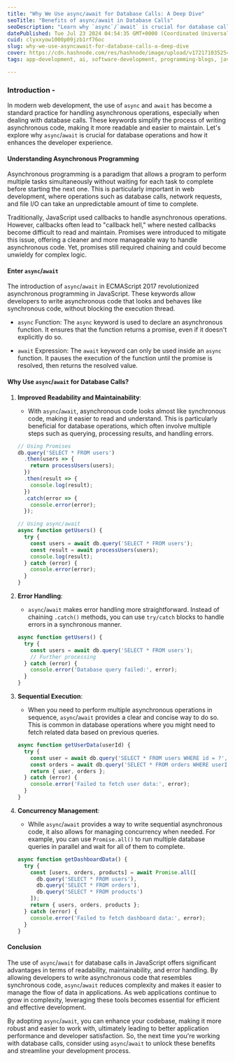 ```yaml
---
title: "Why We Use async/await for Database Calls: A Deep Dive"
seoTitle: "Benefits of async/await in Database Calls"
seoDescription: "Learn why `async`/`await` is crucial for database calls, improving readability, error handling, and concurrency management in JavaScript code"
datePublished: Tue Jul 23 2024 04:54:35 GMT+0000 (Coordinated Universal Time)
cuid: clyxxyow1000p09jzb1rf76oc
slug: why-we-use-asyncawait-for-database-calls-a-deep-dive
cover: https://cdn.hashnode.com/res/hashnode/image/upload/v1721710352545/9b453a9b-e48c-450a-a5ad-de3316d9a042.png
tags: app-development, ai, software-development, programming-blogs, javascript, web-development, mongodb, flutter, machine-learning, backend, developer, blockchain, ml, solidity, programming-tips

---
```


### Introduction -

In modern web development, the use of `async` and `await` has become a standard practice for handling asynchronous operations, especially when dealing with database calls. These keywords simplify the process of writing asynchronous code, making it more readable and easier to maintain. Let's explore why `async`/`await` is crucial for database operations and how it enhances the developer experience.

#### Understanding Asynchronous Programming

Asynchronous programming is a paradigm that allows a program to perform multiple tasks simultaneously without waiting for each task to complete before starting the next one. This is particularly important in web development, where operations such as database calls, network requests, and file I/O can take an unpredictable amount of time to complete.

Traditionally, JavaScript used callbacks to handle asynchronous operations. However, callbacks often lead to "callback hell," where nested callbacks become difficult to read and maintain. Promises were introduced to mitigate this issue, offering a cleaner and more manageable way to handle asynchronous code. Yet, promises still required chaining and could become unwieldy for complex logic.

#### Enter `async`/`await`

The introduction of `async`/`await` in ECMAScript 2017 revolutionized asynchronous programming in JavaScript. These keywords allow developers to write asynchronous code that looks and behaves like synchronous code, without blocking the execution thread.

* `async` Function: The `async` keyword is used to declare an asynchronous function. It ensures that the function returns a promise, even if it doesn't explicitly do so.
    
* `await` Expression: The `await` keyword can only be used inside an `async` function. It pauses the execution of the function until the promise is resolved, then returns the resolved value.
    

#### Why Use `async`/`await` for Database Calls?

1. **Improved Readability and Maintainability**:
    
    * With `async`/`await`, asynchronous code looks almost like synchronous code, making it easier to read and understand. This is particularly beneficial for database operations, which often involve multiple steps such as querying, processing results, and handling errors.
        
    
    ```javascript
    // Using Promises
    db.query('SELECT * FROM users')
      .then(users => {
        return processUsers(users);
      })
      .then(result => {
        console.log(result);
      })
      .catch(error => {
        console.error(error);
      });
    
    // Using async/await
    async function getUsers() {
      try {
        const users = await db.query('SELECT * FROM users');
        const result = await processUsers(users);
        console.log(result);
      } catch (error) {
        console.error(error);
      }
    }
    ```
    
2. **Error Handling**:
    
    * `async`/`await` makes error handling more straightforward. Instead of chaining `.catch()` methods, you can use `try/catch` blocks to handle errors in a synchronous manner.
        
    
    ```javascript
    async function getUsers() {
      try {
        const users = await db.query('SELECT * FROM users');
        // Further processing
      } catch (error) {
        console.error('Database query failed:', error);
      }
    }
    ```
    
3. **Sequential Execution**:
    
    * When you need to perform multiple asynchronous operations in sequence, `async`/`await` provides a clear and concise way to do so. This is common in database operations where you might need to fetch related data based on previous queries.
        
    
    ```javascript
    async function getUserData(userId) {
      try {
        const user = await db.query('SELECT * FROM users WHERE id = ?', [userId]);
        const orders = await db.query('SELECT * FROM orders WHERE userId = ?', [userId]);
        return { user, orders };
      } catch (error) {
        console.error('Failed to fetch user data:', error);
      }
    }
    ```
    
4. **Concurrency Management**:
    
    * While `async`/`await` provides a way to write sequential asynchronous code, it also allows for managing concurrency when needed. For example, you can use `Promise.all()` to run multiple database queries in parallel and wait for all of them to complete.
        
    
    ```javascript
    async function getDashboardData() {
      try {
        const [users, orders, products] = await Promise.all([
          db.query('SELECT * FROM users'),
          db.query('SELECT * FROM orders'),
          db.query('SELECT * FROM products')
        ]);
        return { users, orders, products };
      } catch (error) {
        console.error('Failed to fetch dashboard data:', error);
      }
    }
    ```
    

#### Conclusion

The use of `async`/`await` for database calls in JavaScript offers significant advantages in terms of readability, maintainability, and error handling. By allowing developers to write asynchronous code that resembles synchronous code, `async`/`await` reduces complexity and makes it easier to manage the flow of data in applications. As web applications continue to grow in complexity, leveraging these tools becomes essential for efficient and effective development.

By adopting `async`/`await`, you can enhance your codebase, making it more robust and easier to work with, ultimately leading to better application performance and developer satisfaction. So, the next time you're working with database calls, consider using `async`/`await` to unlock these benefits and streamline your development process.